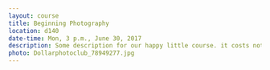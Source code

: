 ```yaml
---
layout: course
title: Beginning Photography
location: d140
date-time: Mon, 3 p.m., June 30, 2017
description: Some description for our happy little course. it costs nothing.
photo: Dollarphotoclub_78949277.jpg
---
```

